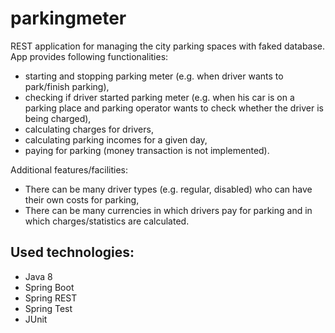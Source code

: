 # parkingmeter
REST application for managing the city parking spaces with faked database. 
App provides following functionalities:
+ starting and stopping parking meter (e.g. when driver wants to park/finish parking),
+ checking if driver started parking meter (e.g. when his car is on a parking place and parking operator wants to check whether the driver is being charged),
+ calculating charges for drivers,
+ calculating parking incomes for a given day,
+ paying for parking (money transaction is not implemented).

Additional features/facilities:
- There can be many driver types (e.g. regular, disabled) who can have their own costs for parking,
- There can be many currencies in which drivers pay for parking and in which charges/statistics are calculated.

## Used technologies:
* Java 8
* Spring Boot
* Spring REST
* Spring Test
* JUnit
